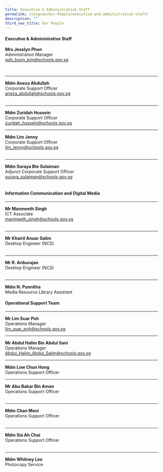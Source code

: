```yaml
---
title: Executive & Administrative Staff
permalink: /xingnan/Our-People/executive-and-administrative-staff/
description: ""
third_nav_title: Our People
---
```

#### Executive &amp; Administrative Staff

**Mrs Jesslyn Phon**<br>Administration Manager <br>[goh_boon_kim@schools.gov.sg](mailto:goh_boon_kim@schools.gov.sg)

 <br>
 
***

**Mdm Aneza Abdullah**<br>Corporate Support Officer <br>[aneza\_abdullah@schools.gov.sg](mailto:aneza_abdullah@schools.gov.sg)	
 <br>
 
 ***

 **Mdm Zuridah Hussein**<br>Corporate Support Officer<br>[zuridah\_hussein@schools.gov.sg](mailto:zuridah_hussein@schools.gov.sg) 
<br>
 
 ***

**Mdm Lim Jenny**<br>Corporate Support Officer<br>[lim\_jenny@schools.gov.sg](mailto:lim_jenny@schools.gov.sg) 	
<br>

***

**Mdm Suraya Bte Sulaiman**<br>Adjunct Corporate Support Officer<br>[suraya\_sulaiman@schools.gov.sg](mailto:suraya_sulaiman@schools.gov.sg)  	 
<br>  	

#### Information Communication and Digital Media 

***

**Mr Manmeeth Singh**<br>ICT  Associate
 <br>   [manmeeth_singh@schools.gov.sg](mailto:manmeeth_singh@schools.gov.sg) 	
<br>
 
 ***
 
 **Mr Khairil Anuar Salim**<br>Desktop Engineer (NCS)	  	
<br>

***
 
 **Mr R. Anburajan**<br>Desktop Engineer (NCS)	  	
<br>

 ***

 **Mdm N. Punnitha** <br> Media Resource Library Assistant
<br>
  
#### Operational Support Team

***

**Mr Lim Suar Poh**<br>Operations Manager<br>[lim\_suar\_poh@schools.gov.sg](mailto:lim_suar_poh@schools.gov.sg) 
<br>

 ***

**Mr Abdul Halim Bin Abdul Sani** <br>Operations Manager<br>[Abdul_Halim_Abdul_Salim@schools.gov.sg](mailto:Abdul_Halim_Abdul_Salim@schools.gov.sg) 
<br>

 ***

**Mdm Low Chun Hong**<br>Operations Support Officer <br>

***


 **Mr Abu Bakar Bin Aman**<br>Operations Support Officer 	 	
 <br>

* ***

**Mdm Chan Mooi**<br>Operations Support Officer  	
 <br>
 
  *** 
 **Mdm Sia Ah Chai**<br>Operations Support Officer 	 	
 <br>
 
  ***
 **Mdm Whitney Lee** <br> Photocopy Service